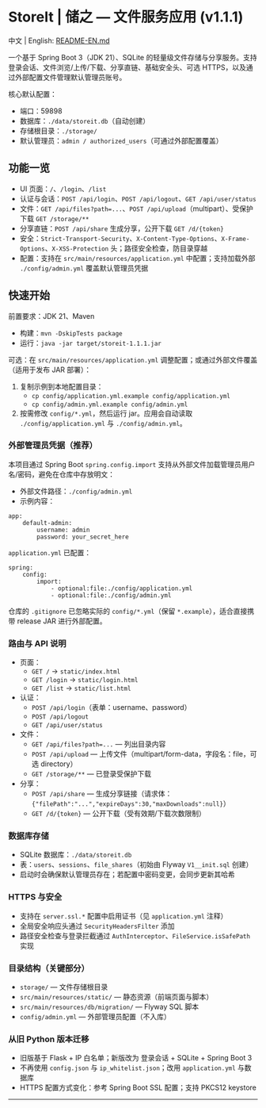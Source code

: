 # StoreIt | 储之 — 文件服务应用 (v1.1.1)

中文 | English: [README-EN.md](./README-EN.md)

一个基于 Spring Boot 3（JDK 21）、SQLite 的轻量级文件存储与分享服务。支持登录会话、文件浏览/上传/下载、分享直链、基础安全头、可选 HTTPS，以及通过外部配置文件管理默认管理员账号。

核心默认配置：
- 端口：59898
- 数据库：`./data/storeit.db`（自动创建）
- 存储根目录：`./storage/`
- 默认管理员：`admin / authorized_users`（可通过外部配置覆盖）

## 功能一览
- UI 页面：`/`、`/login`、`/list`
- 认证与会话：`POST /api/login`、`POST /api/logout`、`GET /api/user/status`
- 文件：`GET /api/files?path=...`、`POST /api/upload`（multipart）、受保护下载 `GET /storage/**`
- 分享直链：`POST /api/share` 生成分享，公开下载 `GET /d/{token}`
- 安全：`Strict-Transport-Security`、`X-Content-Type-Options`、`X-Frame-Options`、`X-XSS-Protection` 头；路径安全检查，防目录穿越
- 配置：支持在 `src/main/resources/application.yml` 中配置；支持加载外部 `./config/admin.yml` 覆盖默认管理员凭据

## 快速开始
前置要求：JDK 21、Maven

- 构建：`mvn -DskipTests package`
- 运行：`java -jar target/storeit-1.1.1.jar`

可选：在 `src/main/resources/application.yml` 调整配置；或通过外部文件覆盖（适用于发布 JAR 部署）：

1) 复制示例到本地配置目录：
	- `cp config/application.yml.example config/application.yml`
	- `cp config/admin.yml.example config/admin.yml`
2) 按需修改 `config/*.yml`，然后运行 jar。应用会自动读取 `./config/application.yml` 与 `./config/admin.yml`。

### 外部管理员凭据（推荐）
本项目通过 Spring Boot `spring.config.import` 支持从外部文件加载管理员用户名/密码，避免在仓库中存放明文：

- 外部文件路径：`./config/admin.yml`
- 示例内容：

```
app:
	default-admin:
		username: admin
		password: your_secret_here
```

`application.yml` 已配置：
```
spring:
	config:
		import:
			- optional:file:./config/application.yml
			- optional:file:./config/admin.yml
```
仓库的 `.gitignore` 已忽略实际的 `config/*.yml`（保留 `*.example`），适合直接携带 release JAR 进行外部配置。

### 路由与 API 说明
- 页面：
	- `GET /` -> `static/index.html`
	- `GET /login` -> `static/login.html`
	- `GET /list` -> `static/list.html`
- 认证：
	- `POST /api/login`（表单：username、password）
	- `POST /api/logout`
	- `GET /api/user/status`
- 文件：
	- `GET /api/files?path=...` — 列出目录内容
	- `POST /api/upload` — 上传文件（multipart/form-data，字段名：file，可选 directory）
	- `GET /storage/**` — 已登录受保护下载
- 分享：
	- `POST /api/share` — 生成分享链接（请求体：`{"filePath":"...","expireDays":30,"maxDownloads":null}`）
	- `GET /d/{token}` — 公开下载（受有效期/下载次数限制）

### 数据库存储
- SQLite 数据库：`./data/storeit.db`
- 表：`users`、`sessions`、`file_shares`（初始由 Flyway `V1__init.sql` 创建）
- 启动时会确保默认管理员存在；若配置中密码变更，会同步更新其哈希

### HTTPS 与安全
- 支持在 `server.ssl.*` 配置中启用证书（见 `application.yml` 注释）
- 全局安全响应头通过 `SecurityHeadersFilter` 添加
- 路径安全检查与登录拦截通过 `AuthInterceptor`、`FileService.isSafePath` 实现

### 目录结构（关键部分）
- `storage/` — 文件存储根目录
- `src/main/resources/static/` — 静态资源（前端页面与脚本）
- `src/main/resources/db/migration/` — Flyway SQL 脚本
- `config/admin.yml` — 外部管理员配置（不入库）

### 从旧 Python 版本迁移
- 旧版基于 Flask + IP 白名单；新版改为 登录会话 + SQLite + Spring Boot 3
- 不再使用 `config.json` 与 `ip_whitelist.json`；改用 `application.yml` 与数据库
- HTTPS 配置方式变化：参考 Spring Boot SSL 配置；支持 PKCS12 keystore

---

